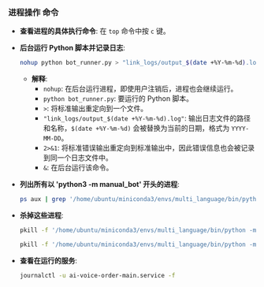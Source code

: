### 进程操作 命令

- **查看进程的具体执行命令**: 
  在 `top` 命令中按 `c` 键。

- **后台运行 Python 脚本并记录日志**: 
  ```bash
  nohup python bot_runner.py > "link_logs/output_$(date +%Y-%m-%d).log" 2>&1 &
  ```
  - **解释**:
    - `nohup`: 在后台运行进程，即使用户注销后，进程也会继续运行。
    - `python bot_runner.py`: 要运行的 Python 脚本。
    - `>`: 将标准输出重定向到一个文件。
    - `"link_logs/output_$(date +%Y-%m-%d).log"`: 输出日志文件的路径和名称，`$(date +%Y-%m-%d)` 会被替换为当前的日期，格式为 `YYYY-MM-DD`。
    - `2>&1`: 将标准错误输出重定向到标准输出中，因此错误信息也会被记录到同一个日志文件中。
    - `&`: 在后台运行该命令。

- **列出所有以 'python3 -m manual_bot' 开头的进程**: 
  ```bash
  ps aux | grep '/home/ubuntu/miniconda3/envs/multi_language/bin/python -m manual_bot -u' | grep -v grep
  ```

- **杀掉这些进程**: 
  ```bash
  pkill -f '/home/ubuntu/miniconda3/envs/multi_language/bin/python -m manual_bot -u'
  ```

  ```bash
  pkill -f '/home/ubuntu/miniconda3/envs/multi_language/bin/python -m bot_daily -u'
  ```


- **查看在运行的服务**: 
  ```bash
  journalctl -u ai-voice-order-main.service -f
  ```
